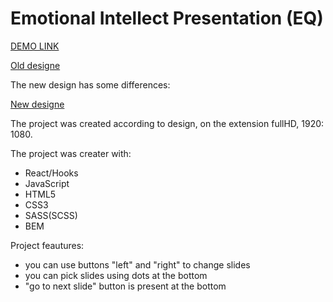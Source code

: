 # Emotional Intellect Presentation (EQ)

[DEMO LINK](https://YuriiRysyn.github.io/Emotional-Intellect-Presentation_EQ/)

[Old designe](https://xd.adobe.com/view/f44262b3-b440-481e-9559-0331e548b30f-a111/)

The new design has some differences:

[New designe](https://drive.google.com/file/d/1luoCFr5V3CGyTcSJ7G9JiUBV65qrywNV/view?usp=sharing)


The project was created according to design, on the extension fullHD, 1920: 1080.

The project was creater with:

- React/Hooks
- JavaScript
- HTML5
- CSS3
- SASS(SCSS)
- BEM

Project feautures:
- you can use buttons "left" and "right" to change slides
- you can pick slides using dots at the bottom
- "go to next slide" button is present at the bottom
